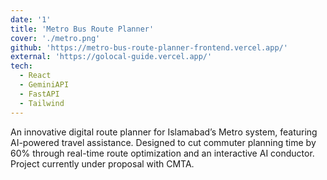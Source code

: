 ```yaml
---
date: '1'
title: 'Metro Bus Route Planner'
cover: './metro.png'
github: 'https://metro-bus-route-planner-frontend.vercel.app/'
external: 'https://golocal-guide.vercel.app/'
tech:
  - React
  - GeminiAPI
  - FastAPI
  - Tailwind
---
```


An innovative digital route planner for Islamabad’s Metro system, featuring AI-powered travel assistance. Designed to cut commuter planning time by 60% through real-time route optimization and an interactive AI conductor. Project currently under proposal with CMTA.